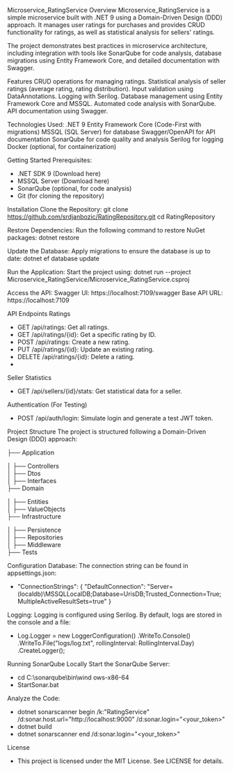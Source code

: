 Microservice_RatingService
Overview
Microservice_RatingService is a simple microservice built with .NET 9 using a Domain-Driven Design (DDD) approach. It manages user ratings for purchases and provides CRUD functionality for ratings, as well as statistical analysis for sellers' ratings.

The project demonstrates best practices in microservice architecture, including integration with tools like SonarQube for code analysis, database migrations using Entity Framework Core, and detailed documentation with Swagger.

Features
CRUD operations for managing ratings.
Statistical analysis of seller ratings (average rating, rating distribution).
Input validation using DataAnnotations.
Logging with Serilog.
Database management using Entity Framework Core and MSSQL.
Automated code analysis with SonarQube.
API documentation using Swagger.

Technologies Used:
.NET 9
Entity Framework Core (Code-First with migrations)
MSSQL (SQL Server) for database
Swagger/OpenAPI for API documentation
SonarQube for code quality and analysis
Serilog for logging
Docker (optional, for containerization)

Getting Started
Prerequisites:
- .NET SDK 9 (Download here)
- MSSQL Server (Download here)
- SonarQube (optional, for code analysis)
- Git (for cloning the repository)

Installation
Clone the Repository:
git clone https://github.com/srdjanbozic/RatingRepository.git
cd RatingRepository

Restore Dependencies: Run the following command to restore NuGet packages:
dotnet restore

Update the Database: Apply migrations to ensure the database is up to date:
dotnet ef database update

Run the Application: Start the project using:
dotnet run --project Microservice_RatingService/Microservice_RatingService.csproj

Access the API:
Swagger UI: https://localhost:7109/swagger
Base API URL: https://localhost:7109

API Endpoints
Ratings
- GET /api/ratings: Get all ratings.
- GET /api/ratings/{id}: Get a specific rating by ID.
- POST /api/ratings: Create a new rating.
- PUT /api/ratings/{id}: Update an existing rating.
- DELETE /api/ratings/{id}: Delete a rating.
- 
Seller Statistics
- GET /api/sellers/{id}/stats: Get statistical data for a seller.
  
Authentication (For Testing)
- POST /api/auth/login: Simulate login and generate a test JWT token.

Project Structure
The project is structured following a Domain-Driven Design (DDD) approach:


├── Application

│   ├── Controllers    
│   ├── Dtos              
│   ├── Interfaces       
├── Domain

│   ├── Entities           
│   ├── ValueObjects        
├── Infrastructure

│   ├── Persistence        
│   ├── Repositories       
│   ├── Middleware         
├── Tests                   

Configuration
Database:
The connection string can be found in appsettings.json:
- "ConnectionStrings": {
  "DefaultConnection": "Server=(localdb)\\MSSQLLocalDB;Database=UrisDB;Trusted_Connection=True;MultipleActiveResultSets=true"
}

Logging:
Logging is configured using Serilog. By default, logs are stored in the console and a file:
- Log.Logger = new LoggerConfiguration()
    .WriteTo.Console()
    .WriteTo.File("logs/log.txt", rollingInterval: RollingInterval.Day)
    .CreateLogger();
    
Running SonarQube Locally
Start the SonarQube Server:
- cd C:\sonarqube\bin\wind
ows-x86-64
- StartSonar.bat

Analyze the Code:
- dotnet sonarscanner begin /k:"RatingService" /d:sonar.host.url="http://localhost:9000" /d:sonar.login="<your_token>"
- dotnet build
- dotnet sonarscanner end /d:sonar.login="<your_token>"

License
- This project is licensed under the MIT License. See LICENSE for details.
